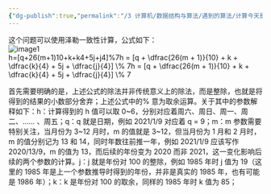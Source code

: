 ```yaml
---
{"dg-publish":true,"permalink":"/3 计算机/数据结构与算法/遇到的算法/计算今天是星期几/","title":"计算今天是星期几"}
---
```



这个问题可以使用泽勒一致性计算，公式如下：  
![image1](/img/user/resources/attachments/image1-38.png)  
h=\[q+26(m+1)10+k+k4+5j+j4\]%7h = \[q + \dfrac{26(m + 1)}{10} + k + \dfrac{k}{4} + 5j + \dfrac{j}{4}\] \\% 7h = \[q + \dfrac{26(m + 1)}{10} + k + \dfrac{k}{4} + 5j + \dfrac{j}{4}\] \\% 7

首先需要明确的是，上述公式的除法并非传统意义上的除法，而是整除，也就是将得到的结果的小数部分舍弃；上述公式中的% 意为取余运算。关于其中的参数解释如下：h：计算得到的 h 值可以取 0\~6，分别对应着周六、周日、周一、周二、…… 、周五；q：q 就是日期，例如 2021/1/9 对应着 q = 9；m：m 参数需要特别关注，当月份为 3\~12 月时，m 的值就是 3\~12，但当月份为 1 月和 2 月时，m 的值分别记为 13 和 14，同时年数往前推一年，例如 2021/1/9 应该写作 2020/13/9，m 的值为 13，而后续的年份变为 2020 而非 2021，这一变化影响后续的两个参数的计算。j：j 就是年份对 100 的整除，例如 1985 年时 j 值为 19（这里的 1985 年是上一个参数推导时得到的年份，并非是真实的 1985 年，也有可能是 1986 年）；k：k 是年份对 100 的取余，同样的 1985 年时 k 值为 85；